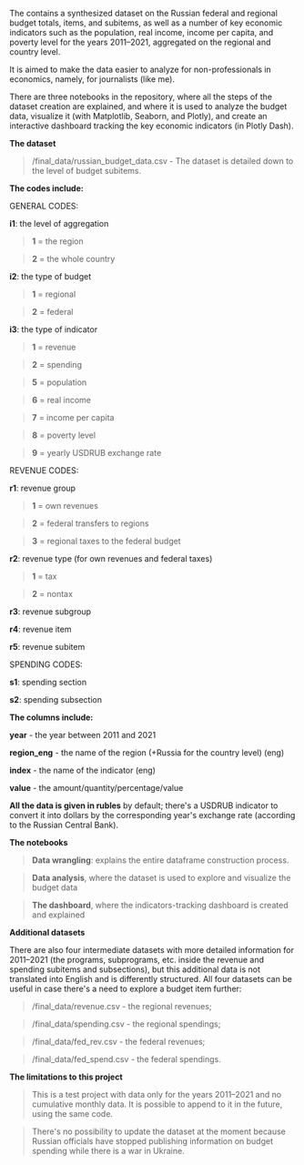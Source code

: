 The contains a synthesized dataset on the Russian federal and regional budget totals, items, and subitems, as well as a number of key economic indicators
such as the population, real income, income per capita, and poverty level for the years 2011–2021, aggregated on the regional and country level.

It is aimed to make the data easier to analyze for non-professionals in economics, namely, for journalists (like me).

There are three notebooks in the repository, where all the steps of the dataset creation are explained, and where it is used to analyze the budget data, visualize it
(with Matplotlib, Seaborn, and Plotly), and create an interactive dashboard tracking the key economic indicators (in Plotly Dash).

<b>The dataset</b>

> /final_data/russian_budget_data.csv - The dataset is detailed down to the level of budget subitems.

<b>The codes include:</b>

GENERAL CODES:

<b>i1</b>: the level of aggregation

> <b>1</b> = the region

> <b>2</b> = the whole country

 <b>i2</b>: the type of budget

> <b>1</b> = regional

> <b>2</b> = federal

<b>i3</b>: the type of indicator 

> <b>1</b> = revenue

> <b>2</b> = spending

> <b>5</b> = population

> <b>6</b> = real income

> <b>7</b> = income per capita

> <b>8</b> = poverty level

> <b>9</b> = yearly USDRUB exchange rate

REVENUE CODES:

<b>r1</b>: revenue group

> <b>1</b> = own revenues

> <b>2</b> = federal transfers to regions

> <b>3</b> = regional taxes to the federal budget

<b>r2</b>: revenue type (for own revenues and federal taxes) 

> <b>1</b> = tax

> <b>2</b> = nontax

<b>r3</b>: revenue subgroup

<b>r4</b>: revenue item

<b>r5</b>: revenue subitem

SPENDING CODES:

<b>s1</b>: spending section

<b>s2</b>: spending subsection

<b>The columns include:</b>

<b>year</b> - the year between 2011 and 2021

<b>region_eng</b> - the name of the region (+Russia for the country level) (eng)

<b>index</b> - the name of the indicator (eng)

<b>value</b> - the amount/quantity/percentage/value

<b>All the data is given in rubles</b> by default; there's a USDRUB indicator to convert it into dollars by the corresponding year's exchange rate (according to the
Russian Central Bank).

<b>The notebooks</b>

> <b>Data wrangling</b>: explains the entire dataframe construction process.

> <b>Data analysis</b>, where the dataset is used to explore and visualize the budget data

> <b>The dashboard</b>, where the indicators-tracking dashboard is created and explained

<b>Additional datasets</b>

There are also four intermediate datasets with more detailed information for 2011–2021 (the programs, subprograms, etc. inside the revenue and spending subitems
and subsections), but this additional data is not translated into English and is differently structured. All four datasets can be useful in case there's a need
to explore a budget item further:

> /final_data/revenue.csv - the regional revenues;

> /final_data/spending.csv - the regional spendings;

> /final_data/fed_rev.csv - the federal revenues;

> /final_data/fed_spend.csv - the federal spendings.

<b>The limitations to this project</b>

> This is a test project with data only for the years 2011–2021 and no cumulative monthly data. It is possible to append to it in the future, using the same code.

> There's no possibility to update the dataset at the moment because Russian officials have stopped publishing information on budget spending while there is a war
in Ukraine.
